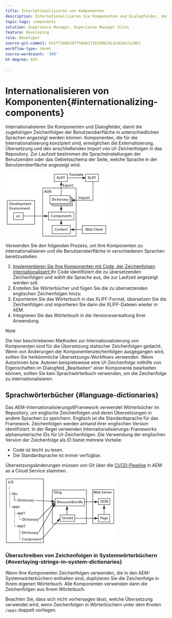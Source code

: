 ```yaml
---
title: Internationalisieren von Komponenten
description: Internationalisieren Sie Komponenten und Dialogfelder, damit die zugehörigen Zeichenfolgen ihrer Benutzeroberflächen in unterschiedlichen Sprachen angezeigt werden können
topic-tags: components
solution: Experience Manager, Experience Manager Sites
feature: Developing
role: Developer
source-git-commit: b55f7260628f759de2718290624cdc82da7a2961
workflow-type: tm+mt
source-wordcount: '349'
ht-degree: 83%

---
```


# Internationalisieren von Komponenten{#internationalizing-components}

Internationalisieren Sie Komponenten und Dialogfelder, damit die zugehörigen Zeichenfolgen der Benutzeroberfläche in unterschiedlichen Sprachen angezeigt werden können. Komponenten, die für die Internationalisierung konzipiert sind, ermöglichen die Externalisierung, Übersetzung und den anschließenden Import von UI-Zeichenfolgen in das Repository. Zur Laufzeit bestimmen die Spracheinstellungen der Benutzenden oder das Gebietsschema der Seite, welche Sprache in der Benutzeroberfläche angezeigt wird.

![i18n-components-1.png](/help/implementing/developing/extending/assets/i18n-comp1.png)

Verwenden Sie den folgenden Prozess, um Ihre Komponenten zu internationalisieren und die Benutzeroberfläche in verschiedenen Sprachen bereitzustellen:

1. [Implementieren Sie Ihre Komponenten mit Code, der Zeichenfolgen internationalisiert.](/help/implementing/developing/extending/i18n/dev.md)Ihr Code identifiziert die zu übersetzenden Zeichenfolgen und wählt die Sprache aus, die zur Laufzeit angezeigt werden soll.
1. Erstellen Sie Wörterbücher und fügen Sie die zu übersetzenden englischen Zeichenfolgen hinzu.
1. Exportieren Sie das Wörterbuch in das XLIFF-Format, übersetzen Sie die Zeichenfolgen und importieren Sie dann die XLIFF-Dateien wieder in AEM.
1. Integrieren Sie das Wörterbuch in die Versionsverwaltung Ihrer Anwendung.

>[!NOTE]
>
>Die hier beschriebenen Methoden zur Internationalisierung von Komponenten sind für die Übersetzung statischer Zeichenfolgen gedacht. Wenn von Änderungen der Komponentenzeichenfolgen ausgegangen wird, sollten Sie herkömmliche Übersetzungs-Workflows verwenden. Wenn Autorinnen bzw. Autoren beispielsweise eine UI-Zeichenfolge mithilfe von Eigenschaften im Dialogfeld „Bearbeiten“ einer Komponente bearbeiten können, sollten Sie kein Sprachwörterbuch verwenden, um die Zeichenfolge zu internationalisieren.

## Sprachwörterbücher {#language-dictionaries}

Das AEM-Internationalisierungs6Framework verwendet Wörterbücher im Repository, um englische Zeichenfolgen und deren Übersetzungen in andere Sprachen zu speichern. Englisch ist die Standardsprache für das Framework. Zeichenfolgen werden anhand ihrer englischen Version identifiziert. In der Regel verwenden Internationalisierungs-Frameworks alphanumerische IDs für UI-Zeichenfolgen. Die Verwendung der englischen Version der Zeichenfolge als ID bietet mehrere Vorteile:

* Code ist leicht zu lesen.
* Die Standardsprache ist immer verfügbar.

Übersetzungsänderungen müssen von Git über die [CI/CD-Pipeline](/help/implementing/cloud-manager/configuring-pipelines/introduction-ci-cd-pipelines.md) in AEM as a Cloud Service stammen.

![i18n-components-2](/help/implementing/developing/extending/assets/i18n-comp2.png)


### Überschreiben von Zeichenfolgen in Systemwörterbüchern {#overlaying-strings-in-system-dictionaries}

Wenn Ihre Komponenten Zeichenfolgen verwenden, die in den AEM-Systemwörterbüchern enthalten sind, duplizieren Sie die Zeichenfolge in Ihrem eigenen Wörterbuch. Alle Komponenten verwenden dann die Zeichenfolgen aus Ihrem Wörterbuch.

Beachten Sie, dass sich nicht vorhersagen lässt, welche Übersetzung verwendet wird, wenn Zeichenfolgen in Wörterbüchern unter dem Knoten `/apps` doppelt vorliegen.
